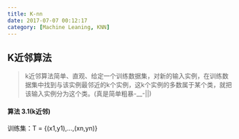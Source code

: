 ```yaml
---
title: K-nn
date: 2017-07-07 00:12:17
category: [Machine Leaning, KNN]
---
```

## K近邻算法

> k近邻算法简单、直观、给定一个训练数据集，对新的输入实例，在训练数据集中找到与该实例最邻近的k个实例，这k个实例的多数属于某个类，就把该输入实例分为这个类。(真是简单粗暴-__-||)

#### 算法 3.1(k近邻)
训练集：T = {(x1,y1),...,(xn,yn)}

